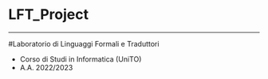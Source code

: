 # LFT_Project
---------------------------------
#Laboratorio di Linguaggi Formali e Traduttori
- Corso di Studi in Informatica (UniTO)
- A.A. 2022/2023